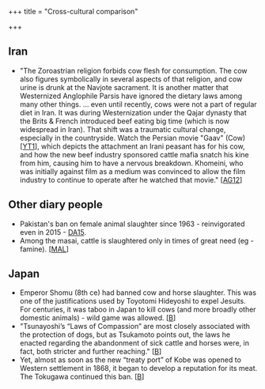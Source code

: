 +++
title = "Cross-cultural comparison"

+++
## Iran
- "The Zoroastrian religion forbids cow flesh for consumption. The cow also figures symbolically in several aspects of that religion, and cow urine is drunk at the Navjote sacrament. It is another matter that Westernized Anglophile Parsis have ignored the dietary laws among many other things. ... even until recently, cows were not a part of regular diet in Iran. It was during Westernization under the Qajar dynasty that the Brits & French introduced beef eating big time (which is now widespread in Iran). That shift was a traumatic cultural change, especially in the countryside. Watch the Persian movie "Gaav" (Cow) \[[YT1](https://www.youtube.com/watch?v=x9gthjarCho)\], which depicts the attachment an Irani peasant has for his cow, and how the new beef industry sponsored cattle mafia snatch his kine from him, causing him to have a nervous breakdown. Khomeini, who was initially against film as a medium was convinced to allow the film industry to continue to operate after he watched that movie." \[[AG12](http://authenticgathazoroastrianism.org/2012/03/05/zoroastrian-dietary-laws-animal-friendship-and-stewardship/)\]

## Other diary people
- Pakistan's ban on female animal slaughter since 1963 - reinvigorated even in 2015 - [DA15](http://www.dawn.com/news/1199794).
- Among the masai, cattle is slaughtered only in times of great need (eg - famine). \[[MAL](http://www.bluegecko.org/kenya/tribes/maasai/livestock.htm)\]

## Japan
- Emperor Shomu (8th ce) had banned cow and horse slaughter. This was one of the justifications used by Toyotomi Hideyoshi to expel Jesuits. For centuries, it was taboo in Japan to kill cows (and more broadly other domestic animals) - wild game was allowed. \[[B](http://agrarianstudies.macmillan.yale.edu/sites/default/files/files/colloqpapers/18botsman.pdf)\]
- "Tsunayoshi’s “Laws of Compassion” are most closely associated with the protection of dogs, but as Tsukamoto points out, the laws he enacted regarding the abandonment of sick cattle and horses were, in fact, both stricter and further reaching." \[[B](http://agrarianstudies.macmillan.yale.edu/sites/default/files/files/colloqpapers/18botsman.pdf)\]
- Yet, almost as soon as the new “treaty port” of Kobe was opened to Western settlement in 1868, it began to develop a reputation for its meat. The Tokugawa continued this ban. \[[B](http://agrarianstudies.macmillan.yale.edu/sites/default/files/files/colloqpapers/18botsman.pdf)\]
